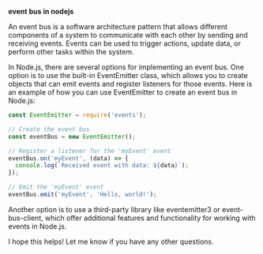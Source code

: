  **event bus in nodejs**

An event bus is a software architecture pattern that allows different components of a system to communicate with each other by sending and receiving events. Events can be used to trigger actions, update data, or perform other tasks within the system.

In Node.js, there are several options for implementing an event bus. One option is to use the built-in EventEmitter class, which allows you to create objects that can emit events and register listeners for those events. Here is an example of how you can use EventEmitter to create an event bus in Node.js:

```js
const EventEmitter = require('events');

// Create the event bus
const eventBus = new EventEmitter();

// Register a listener for the 'myEvent' event
eventBus.on('myEvent', (data) => {
  console.log(`Received event with data: ${data}`);
});

// Emit the 'myEvent' event
eventBus.emit('myEvent', 'Hello, world!');

```

Another option is to use a third-party library like eventemitter3 or event-bus-client, which offer additional features and functionality for working with events in Node.js.

I hope this helps! Let me know if you have any other questions.